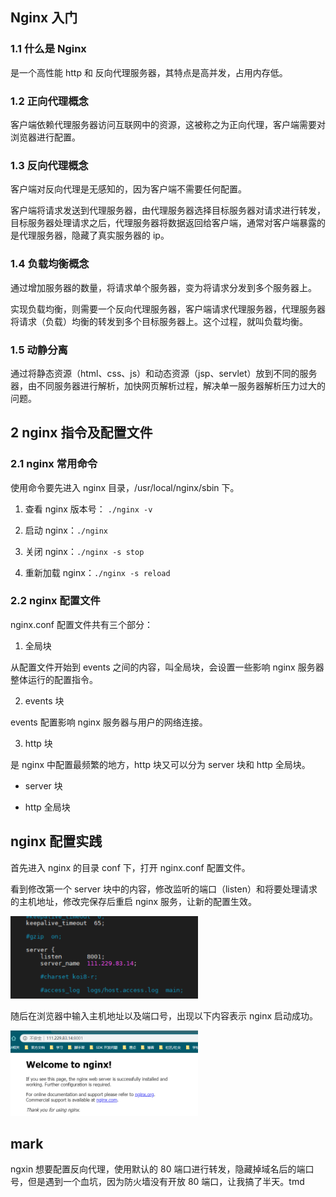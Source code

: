 ## Nginx 入门

### 1.1 什么是 Nginx
是一个高性能 http 和 反向代理服务器，其特点是高并发，占用内存低。

### 1.2 正向代理概念
客户端依赖代理服务器访问互联网中的资源，这被称之为正向代理，客户端需要对浏览器进行配置。

### 1.3 反向代理概念
客户端对反向代理是无感知的，因为客户端不需要任何配置。

客户端将请求发送到代理服务器，由代理服务器选择目标服务器对请求进行转发，目标服务器处理请求之后，代理服务器将数据返回给客户端，通常对客户端暴露的是代理服务器，隐藏了真实服务器的 ip。

### 1.4 负载均衡概念
通过增加服务器的数量，将请求单个服务器，变为将请求分发到多个服务器上。

实现负载均衡，则需要一个反向代理服务器，客户端请求代理服务器，代理服务器将请求（负载）均衡的转发到多个目标服务器上。这个过程，就叫负载均衡。

### 1.5 动静分离
通过将静态资源（html、css、js）和动态资源（jsp、servlet）放到不同的服务器，由不同服务器进行解析，加快网页解析过程，解决单一服务器解析压力过大的问题。

## 2 nginx 指令及配置文件

### 2.1 nginx 常用命令
使用命令要先进入 nginx 目录，/usr/local/nginx/sbin 下。

1. 查看 nginx 版本号： `./nginx -v`

2. 启动 nginx：`./nginx`

3. 关闭 nginx：`./nginx -s stop`

4. 重新加载 nginx：`./nginx -s reload`

### 2.2 nginx 配置文件 

nginx.conf 配置文件共有三个部分：

1. 全局块

从配置文件开始到 events 之间的内容，叫全局块，会设置一些影响 nginx 服务器整体运行的配置指令。

2. events 块

events 配置影响 nginx 服务器与用户的网络连接。

3. http 块

是 nginx 中配置最频繁的地方，http 块又可以分为 server 块和 http 全局块。

+ server 块

+ http 全局块


## nginx 配置实践
首先进入 nginx 的目录 conf 下，打开 nginx.conf 配置文件。

看到修改第一个 server 块中的内容，修改监听的端口（listen）和将要处理请求的主机地址，修改完保存后重启 nginx 服务，让新的配置生效。

<img src="/images/Nginx入门/nginx-confg-1.png" style="width:300px">

随后在浏览器中输入主机地址以及端口号，出现以下内容表示 nginx 启动成功。

<img src="/images/Nginx入门/nginx-success-page.png" style="width:300px">


## mark 
ngxin 想要配置反向代理，使用默认的 80 端口进行转发，隐藏掉域名后的端口号，但是遇到一个血坑，因为防火墙没有开放 80 端口，让我搞了半天。tmd